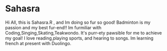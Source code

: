 # Sahasra
Hi All, this is Sahasra.R , and Im doing so fur so good!
Badminton is my passion and my best fur-end!!
Im furmiliar with Coding,Singing,Skating,Teakwondo.
It's purr-ety pawsible for me to achieve my goal!
I love reading,playing sports, and hearing to songs.
Im learning french at present with Duolingo.
